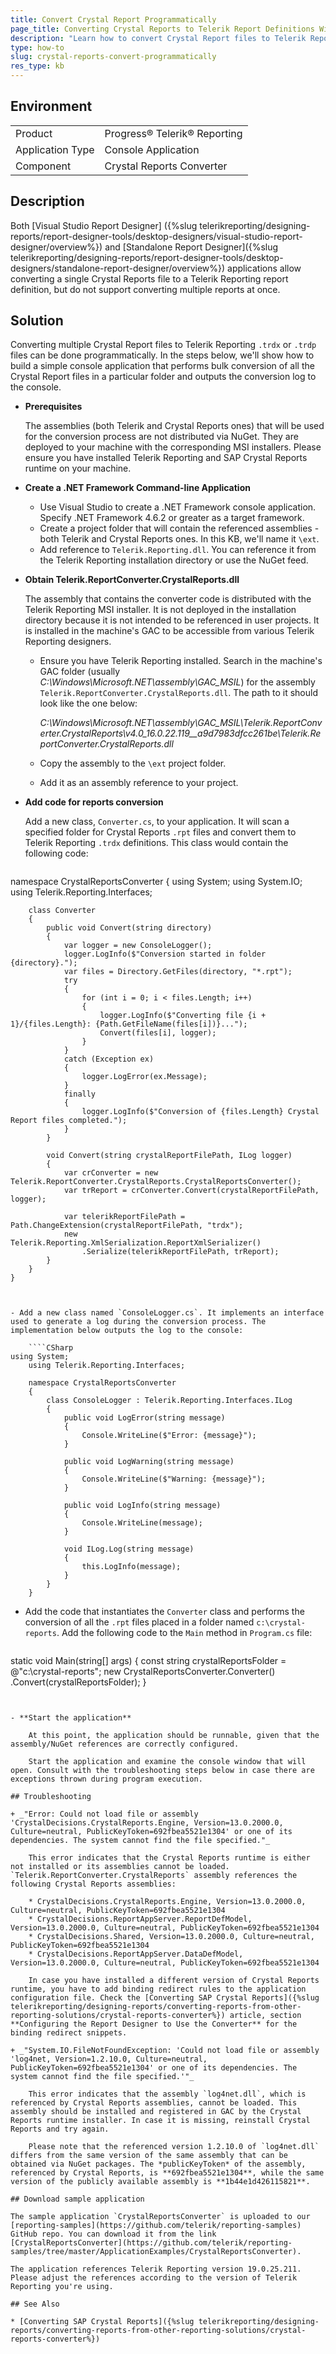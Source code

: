 ```yaml
---
title: Convert Crystal Report Programmatically
page_title: Converting Crystal Reports to Telerik Report Definitions With Code
description: "Learn how to convert Crystal Report files to Telerik Report definitions programmatically."
type: how-to
slug: crystal-reports-convert-programmatically
res_type: kb
---
```


## Environment

<table>
	<tbody>
		<tr>
			<td>Product</td>
			<td>Progress® Telerik® Reporting</td>
		</tr>
		<tr>
			<td>Application Type</td>
			<td>Console Application</td>
		</tr>
		<tr>
			<td>Component</td>
			<td>Crystal Reports Converter</td>
		</tr>
	</tbody>
</table>

## Description

Both [Visual Studio Report Designer] ({%slug telerikreporting/designing-reports/report-designer-tools/desktop-designers/visual-studio-report-designer/overview%}) and [Standalone Report Designer]({%slug telerikreporting/designing-reports/report-designer-tools/desktop-designers/standalone-report-designer/overview%}) applications allow converting a single Crystal Reports file to a Telerik Reporting report definition, but do not support converting multiple reports at once.

## Solution  

Converting multiple Crystal Report files to Telerik Reporting `.trdx` or `.trdp` files can be done programmatically. In the steps below, we'll show how to build a simple console application that performs bulk conversion of all the Crystal Report files in a particular folder and outputs the conversion log to the console.

- **Prerequisites**

	The assemblies (both Telerik and Crystal Reports ones) that will be used for the conversion process are not distributed via NuGet. They are deployed to your machine with the corresponding MSI installers. Please ensure you have installed Telerik Reporting and SAP Crystal Reports runtime on your machine.

- **Create a .NET Framework Command-line Application**
    
	+ Use Visual Studio to create a .NET Framework console application. Specify .NET Framework 4.6.2 or greater as a target framework.
	+ Create a project folder that will contain the referenced assemblies - both Telerik and Crystal Reports ones. In this KB, we'll name it `\ext`.	
	+ Add reference to `Telerik.Reporting.dll`. You can reference it from the Telerik Reporting installation directory or use the NuGet feed.

- **Obtain Telerik.ReportConverter.CrystalReports.dll**

    The assembly that contains the converter code is distributed with the Telerik Reporting MSI installer. It is not deployed in the installation directory because it is not intended to be referenced in user projects. It is installed in the machine's GAC to be accessible from various Telerik Reporting designers.

	+ Ensure you have Telerik Reporting installed. Search in the machine's GAC folder (usually *C:\Windows\Microsoft.NET\assembly\GAC_MSIL*) for the assembly `Telerik.ReportConverter.CrystalReports.dll`. The path to it should look like the one below:
	
		*C:\Windows\Microsoft.NET\assembly\GAC_MSIL\Telerik.ReportConverter.CrystalReports\v4.0_16.0.22.119__a9d7983dfcc261be\Telerik.ReportConverter.CrystalReports.dll*

	+ Copy the assembly to the `\ext` project folder.
	+ Add it as an assembly reference to your project.

- **Add code for reports conversion**

	Add a new class, `Converter.cs`, to your application. It will scan a specified folder for Crystal Reports `.rpt` files and convert them to Telerik Reporting `.trdx` definitions. This class would contain the following code:

	````CSharp
namespace CrystalReportsConverter
	{
		using System;
		using System.IO;
		using Telerik.Reporting.Interfaces;

		class Converter
		{
			public void Convert(string directory)
			{
				var logger = new ConsoleLogger();
				logger.LogInfo($"Conversion started in folder {directory}.");
				var files = Directory.GetFiles(directory, "*.rpt");
				try
				{                
					for (int i = 0; i < files.Length; i++)
					{
						logger.LogInfo($"Converting file {i + 1}/{files.Length}: {Path.GetFileName(files[i])}...");
						Convert(files[i], logger);
					}
				}
				catch (Exception ex)
				{
					logger.LogError(ex.Message);
				}
				finally
				{
					logger.LogInfo($"Conversion of {files.Length} Crystal Report files completed.");
				}
			}

			void Convert(string crystalReportFilePath, ILog logger)
			{
				var crConverter = new Telerik.ReportConverter.CrystalReports.CrystalReportsConverter();
				var trReport = crConverter.Convert(crystalReportFilePath, logger);
				
				var telerikReportFilePath = Path.ChangeExtension(crystalReportFilePath, "trdx");
				new Telerik.Reporting.XmlSerialization.ReportXmlSerializer()
					.Serialize(telerikReportFilePath, trReport);
			}
		}
	}
````


- Add a new class named `ConsoleLogger.cs`. It implements an interface used to generate a log during the conversion process. The implementation below outputs the log to the console:

	````CSharp
using System;
	using Telerik.Reporting.Interfaces;

	namespace CrystalReportsConverter
	{
		class ConsoleLogger : Telerik.Reporting.Interfaces.ILog
		{
			public void LogError(string message)
			{
				Console.WriteLine($"Error: {message}");
			}

			public void LogWarning(string message)
			{
				Console.WriteLine($"Warning: {message}");
			}

			public void LogInfo(string message)
			{
				Console.WriteLine(message);
			}

			void ILog.Log(string message)
			{
				this.LogInfo(message);
			}
		}
	}
````


- Add the code that instantiates the `Converter` class and performs the conversion of all the `.rpt` files placed in a folder named `c:\crystal-reports`. Add the following code to the `Main` method in `Program.cs` file:

	````CSharp
static void Main(string[] args)
	{
		const string crystalReportsFolder = @"c:\crystal-reports";
		new CrystalReportsConverter.Converter()
			.Convert(crystalReportsFolder);
	}
````


- **Start the application**

	At this point, the application should be runnable, given that the assembly/NuGet references are correctly configured.
	
	Start the application and examine the console window that will open. Consult with the troubleshooting steps below in case there are exceptions thrown during program execution.

## Troubleshooting

+ _"Error: Could not load file or assembly 'CrystalDecisions.CrystalReports.Engine, Version=13.0.2000.0, Culture=neutral, PublicKeyToken=692fbea5521e1304' or one of its dependencies. The system cannot find the file specified."_
  
	This error indicates that the Crystal Reports runtime is either not installed or its assemblies cannot be loaded. `Telerik.ReportConverter.CrystalReports` assembly references the following Crystal Reports assemblies:
	
	* CrystalDecisions.CrystalReports.Engine, Version=13.0.2000.0, Culture=neutral, PublicKeyToken=692fbea5521e1304
	* CrystalDecisions.ReportAppServer.ReportDefModel, Version=13.0.2000.0, Culture=neutral, PublicKeyToken=692fbea5521e1304
	* CrystalDecisions.Shared, Version=13.0.2000.0, Culture=neutral, PublicKeyToken=692fbea5521e1304
	* CrystalDecisions.ReportAppServer.DataDefModel, Version=13.0.2000.0, Culture=neutral, PublicKeyToken=692fbea5521e1304

	In case you have installed a different version of Crystal Reports runtime, you have to add binding redirect rules to the application configuration file. Check the [Converting SAP Crystal Reports]({%slug telerikreporting/designing-reports/converting-reports-from-other-reporting-solutions/crystal-reports-converter%}) article, section **Configuring the Report Designer to Use the Converter** for the binding redirect snippets.
  
+ _"System.IO.FileNotFoundException: 'Could not load file or assembly 'log4net, Version=1.2.10.0, Culture=neutral, PublicKeyToken=692fbea5521e1304' or one of its dependencies. The system cannot find the file specified.'"_
  
	This error indicates that the assembly `log4net.dll`, which is referenced by Crystal Reports assemblies, cannot be loaded. This assembly should be installed and registered in GAC by the Crystal Reports runtime installer. In case it is missing, reinstall Crystal Reports and try again.

	Please note that the referenced version 1.2.10.0 of `log4net.dll` differs from the same version of the same assembly that can be obtained via NuGet packages. The *publicKeyToken* of the assembly, referenced by Crystal Reports, is **692fbea5521e1304**, while the same version of the publicly available assembly is **1b44e1d426115821**.

## Download sample application

The sample application `CrystalReportsConverter` is uploaded to our [reporting-samples](https://github.com/telerik/reporting-samples) GitHub repo. You can download it from the link [CrystalReportsConverter](https://github.com/telerik/reporting-samples/tree/master/ApplicationExamples/CrystalReportsConverter).

The application references Telerik Reporting version 19.0.25.211. Please adjust the references according to the version of Telerik Reporting you're using.

## See Also

* [Converting SAP Crystal Reports]({%slug telerikreporting/designing-reports/converting-reports-from-other-reporting-solutions/crystal-reports-converter%})
